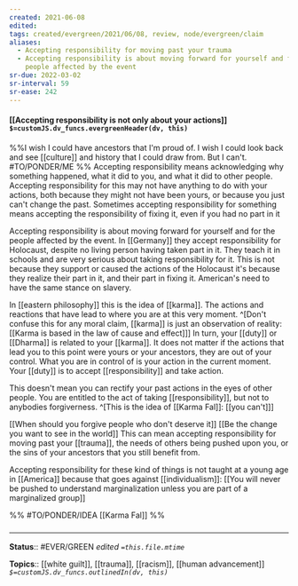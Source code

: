 ```yaml
---
created: 2021-06-08
edited: 
tags: created/evergreen/2021/06/08, review, node/evergreen/claim
aliases:
  - Accepting responsibility for moving past your trauma
  - Accepting responsibility is about moving forward for yourself and for the
    people affected by the event
sr-due: 2022-03-02
sr-interval: 59
sr-ease: 242
---
```


#### [[Accepting responsibility is not only about your actions]] `$=customJS.dv_funcs.evergreenHeader(dv, this)`

%%I wish I could have ancestors that I'm proud of. I wish I could look back and see [[culture]] and history that I could draw from. But I can't. #TO/PONDER/ME %%
Accepting responsibility means acknowledging why something happened, what it did to you, and what it did to other people.
Accepting responsibility for this may not have anything to do with your actions,
both because they might not have been yours, or because you just can't change the past.
Sometimes accepting responsibility for something means accepting the responsibility of fixing it, even if you had no part in it

Accepting responsibility is about moving forward for yourself and for the people affected by the event. In [[Germany]] they accept responsibility for Holocaust, despite no living person having taken part in it. They teach it in schools and are very serious about taking responsibility for it. This is not because they support or caused the actions of the Holocaust it's because they realize their part in it, and their part in fixing it.
American's need to have the same stance on slavery.

In [[eastern philosophy]] this is the idea of [[karma]]. The actions and reactions that have lead to where you are at this very moment. 
^[Don't confuse this for any moral claim, [[karma]] is just an observation of reality: [[Karma is based in the law of cause and effect]]]
In turn, your [[duty]] or [[Dharma]] is related to your [[karma]].
It does not matter if the actions that lead you to this point were yours or your ancestors, they are out of your control. 
What you are in control of is your action in the current moment.
Your [[duty]] is to accept [[responsibility]] and take action.

This doesn't mean you can rectify your past actions in the eyes of other people. You are entitled to the act of taking [[responsibility]], but not to anybodies forgiverness.
^[This is the idea of [[Karma Fal]]: [[you can't]]]



[[When should you forgive people who don't deserve it]]
[[Be the change you want to see in the world]]
This can mean accepting responsibility for moving past your [[trauma]], the needs of others being pushed upon you, or the sins of your ancestors that you still benefit from.  


Accepting responsibility for these kind of things is not taught at a young age in [[America]] because that goes against [[individualism]]: [[You will never be pushed to understand marginalization unless you are part of a marginalized group]]

%% #TO/PONDER/IDEA  [[Karma Fal]] %%
### <hr class="footnote"/>

**Status**:: #EVER/GREEN 
*edited `=this.file.mtime`*

**Topics**:: [[white guilt]], [[trauma]], [[racism]], [[human advancement]]
*`$=customJS.dv_funcs.outlinedIn(dv, this)`*

